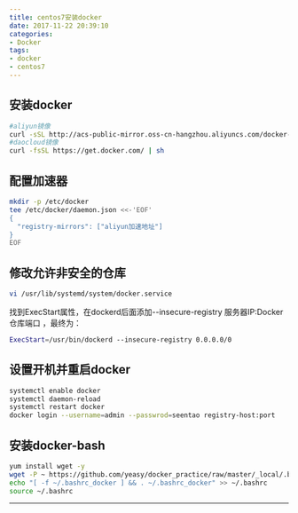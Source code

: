 ```yaml
---
title: centos7安装docker
date: 2017-11-22 20:39:10
categories:
- Docker
tags: 
- docker
- centos7
---
```

## 安装docker

```bash
#aliyun镜像 
curl -sSL http://acs-public-mirror.oss-cn-hangzhou.aliyuncs.com/docker-engine/internet | sh -
#daocloud镜像 
curl -fsSL https://get.docker.com/ | sh
```
## 配置加速器

```bash
mkdir -p /etc/docker
tee /etc/docker/daemon.json <<-'EOF'
{
  "registry-mirrors": ["aliyun加速地址"]
}
EOF
```
<!-- more -->
## 修改允许非安全的仓库

```bash
vi /usr/lib/systemd/system/docker.service
```
找到ExecStart属性，在dockerd后面添加--insecure-registry 服务器IP:Docker仓库端口 ，最终为：

```bash
ExecStart=/usr/bin/dockerd --insecure-registry 0.0.0.0/0 
```

## 设置开机并重启docker

```bash
systemctl enable docker
systemctl daemon-reload
systemctl restart docker
docker login --username=admin --passwrod=seentao registry-host:port
```
## 安装docker-bash

```bash
yum install wget -y
wget -P ~ https://github.com/yeasy/docker_practice/raw/master/_local/.bashrc_docker
echo "[ -f ~/.bashrc_docker ] && . ~/.bashrc_docker" >> ~/.bashrc
source ~/.bashrc
```

---
